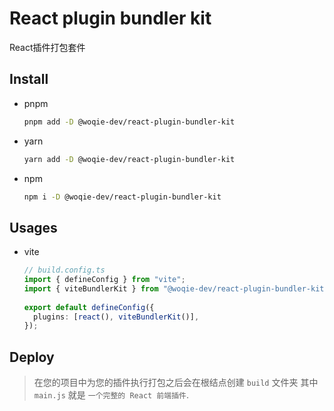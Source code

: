 # React plugin bundler kit

React插件打包套件

## Install

- pnpm

  ```bash
  pnpm add -D @woqie-dev/react-plugin-bundler-kit
  ```
- yarn

  ```bash
  yarn add -D @woqie-dev/react-plugin-bundler-kit
  ```
- npm

  ```bash
  npm i -D @woqie-dev/react-plugin-bundler-kit
  ```

## Usages


- vite

  ```typescript
  // build.config.ts
  import { defineConfig } from "vite";
  import { viteBundlerKit } from "@woqie-dev/react-plugin-bundler-kit"; // 1. import the plugin
    
  export default defineConfig({
    plugins: [react(), viteBundlerKit()],
  });
  ```
## Deploy

> 在您的项目中为您的插件执行打包之后会在根结点创建 `build` 文件夹 其中 `main.js` 就是 `一个完整的 React 前端插件`.